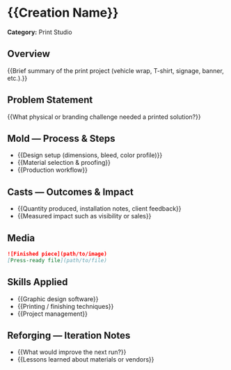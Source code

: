 # {{Creation Name}}

**Category:** Print Studio

## Overview
{{Brief summary of the print project (vehicle wrap, T-shirt, signage, banner, etc.).}}

## Problem Statement
{{What physical or branding challenge needed a printed solution?}}

## Mold — Process & Steps
- {{Design setup (dimensions, bleed, color profile)}}
- {{Material selection & proofing}}
- {{Production workflow}}

## Casts — Outcomes & Impact
- {{Quantity produced, installation notes, client feedback}}
- {{Measured impact such as visibility or sales}}

## Media
```markdown
![Finished piece](path/to/image)
[Press-ready file](path/to/file)
```

## Skills Applied
- {{Graphic design software}}
- {{Printing / finishing techniques}}
- {{Project management}}

## Reforging — Iteration Notes
- {{What would improve the next run?}}
- {{Lessons learned about materials or vendors}}

